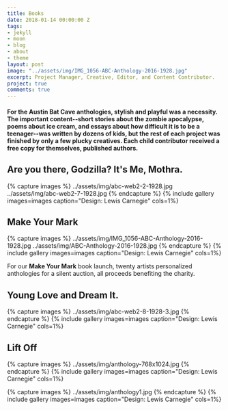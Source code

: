 ```yaml
---
title: Books
date: 2018-01-14 00:00:00 Z
tags:
- jekyll
- moon
- blog
- about
- theme
layout: post
image: "../assets/img/IMG_1056-ABC-Anthology-2016-1928.jpg"
excerpt: Project Manager, Creative, Editor, and Content Contributor.
project: true
comments: true
---
```


#### For the Austin Bat Cave anthologies, stylish and playful was a necessity. The important content--short stories about the zombie apocalypse, poems about ice cream, and essays about how difficult it is to be a teenager--was written by dozens of kids, but the rest of each project was finished by only a few plucky creatives. Each child contributor received a free copy for themselves, published authors.


## Are you there, Godzilla? It's Me, Mothra. 
{% capture images %}
	../assets/img/abc-web2-2-1928.jpg
  ../assets/img/abc-web2-7-1928.jpg
{% endcapture %}
{% include gallery images=images caption="Design: Lewis Carnegie" cols=1%}

## Make Your Mark
{% capture images %}
	../assets/img/IMG_1056-ABC-Anthology-2016-1928.jpg
  ../assets/img/ABC-Anthology-2016-1928.jpg
{% endcapture %}
{% include gallery images=images caption="Design: Lewis Carnegie" cols=1%}

For our **Make Your Mark** book launch, twenty artists personalized anthologies for a silent auction, all proceeds benefiting the charity.


## Young Love and Dream It. 
{% capture images %}
	../assets/img/abc-web2-8-1928-3.jpg
{% endcapture %}
{% include gallery images=images caption="Design: Lewis Carnegie" cols=1%}

## Lift Off
{% capture images %}
	../assets/img/anthology-768x1024.jpg
{% endcapture %}
{% include gallery images=images caption="Design: Lewis Carnegie" cols=1%}

{% capture images %}
	../assets/img/anthology1.jpg
{% endcapture %}
{% include gallery images=images caption="Design: Lewis Carnegie" cols=1%}

